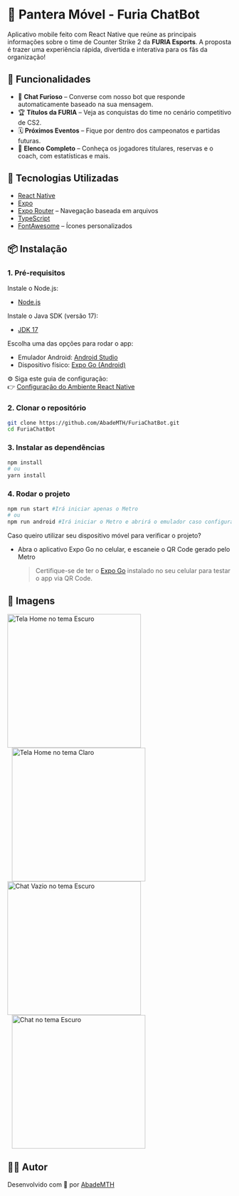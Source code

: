 # 🐾 Pantera Móvel - Furia ChatBot

Aplicativo mobile feito com React Native que reúne as principais informações sobre o time de Counter Strike 2 da **FURIA Esports**. A proposta é trazer uma experiência rápida, divertida e interativa para os fãs da organização!

## 📱 Funcionalidades

-   💬 **Chat Furioso** – Converse com nosso bot que responde automaticamente baseado na sua mensagem.
-   🏆 **Títulos da FURIA** – Veja as conquistas do time no cenário competitivo de CS2.
-   🗓️ **Próximos Eventos** – Fique por dentro dos campeonatos e partidas futuras.
-   👥 **Elenco Completo** – Conheça os jogadores titulares, reservas e o coach, com estatísticas e mais.

## 🚀 Tecnologias Utilizadas

-   [React Native](https://reactnative.dev/)
-   [Expo](https://expo.dev/)
-   [Expo Router](https://expo.github.io/router/) – Navegação baseada em arquivos
-   [TypeScript](https://www.typescriptlang.org/)
-   [FontAwesome](https://fontawesome.com/) – Ícones personalizados

## 📦 Instalação

### 1. Pré-requisitos

Instale o Node.js:

-   [Node.js](https://nodejs.org/en/download/)

Instale o Java SDK (versão 17):

-   [JDK 17](https://www.oracle.com/java/technologies/javase/jdk17-archive-downloads.html)

Escolha uma das opções para rodar o app:

-   Emulador Android: [Android Studio](https://developer.android.com/studio?hl=pt-br)
-   Dispositivo físico: [Expo Go (Android)](https://play.google.com/store/apps/details?id=host.exp.exponent&pcampaignid=web_share)

⚙️ Siga este guia de configuração:  
👉 [Configuração do Ambiente React Native](https://reactnative.dev/docs/set-up-your-environment)

### 2. Clonar o repositório

```bash
git clone https://github.com/AbadeMTH/FuriaChatBot.git
cd FuriaChatBot
```

### 3. Instalar as dependências

```bash
npm install
# ou
yarn install
```

### 4. Rodar o projeto

```bash
npm run start #Irá iniciar apenas o Metro
# ou
npm run android #Irá iniciar o Metro e abrirá o emulador caso configurado corretamente
```

Caso queiro utilizar seu dispositivo móvel para verificar o projeto?

-   Abra o aplicativo Expo Go no celular, e escaneie o QR Code gerado pelo Metro
    > Certifique-se de ter o [Expo Go](https://expo.dev/client) instalado no seu celular para testar o app via QR Code.

## 📸 Imagens

<img src="./assets/images/prints/homeDark.png" alt="Tela Home no tema Escuro" width="300" style="margin-right: 10px; display: inline-block;"/>
<img src="./assets/images/prints/homeLight.png" alt="Tela Home no tema Claro" width="300" style="margin-left: 10px; display: inline-block;"/>

<img src="./assets/images/prints/chatEmptyDark.png" alt="Chat Vazio no tema Escuro" width="300" style="margin-right: 10px; display: inline-block;"/>
<img src="./assets/images/prints/chatDark.png" alt="Chat no tema Escuro" width="300" style="margin-left: 10px; display: inline-block;"/>

## 👨‍💻 Autor

Desenvolvido com 💜 por [AbadeMTH](https://github.com/AbadeMTH)

